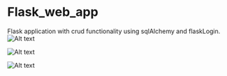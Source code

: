 # Flask_web_app
Flask application with crud functionality using sqlAlchemy and flaskLogin. 
![Alt text](Flask_final_ŁukaszCzapiewski19332/login.png?raw=true "Title")

![Alt text](Flask_final_ŁukaszCzapiewski19332/addingrecord.png?raw=true "Title")

![Alt text](Flask_final_ŁukaszCzapiewski19332/records.png?raw=true "Title")
